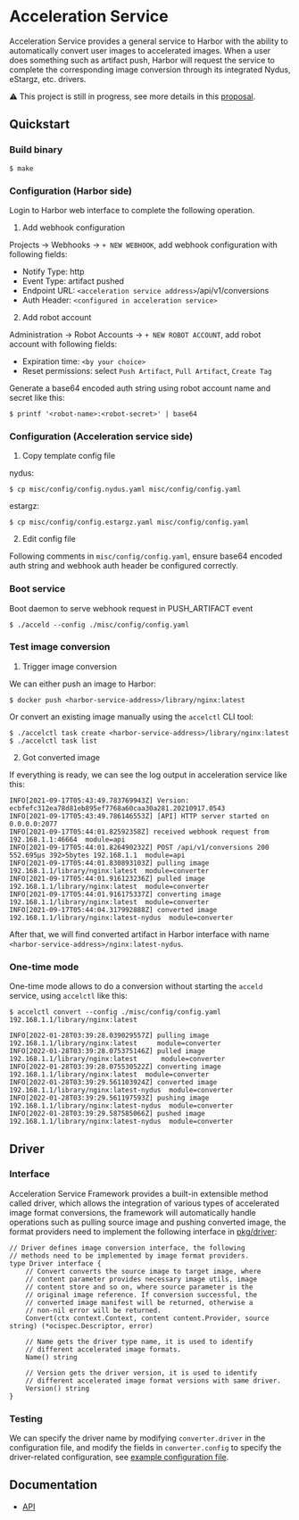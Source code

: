 # Acceleration Service

Acceleration Service provides a general service to Harbor with the ability to automatically convert user images to accelerated images. When a user does something such as artifact push, Harbor will request the service to complete the corresponding image conversion through its integrated Nydus, eStargz, etc. drivers.

⚠️ This project is still in progress, see more details in this [proposal](https://github.com/goharbor/community/pull/167).

## Quickstart

### Build binary

``` shell
$ make
```

### Configuration (Harbor side)

Login to Harbor web interface to complete the following operation.

1. Add webhook configuration

Projects -> Webhooks -> `+ NEW WEBHOOK`, add webhook configuration with following fields:

- Notify Type: http
- Event Type: artifact pushed
- Endpoint URL: `<acceleration service address>`/api/v1/conversions
- Auth Header: `<configured in acceleration service>`

2. Add robot account

Administration -> Robot Accounts -> `+ NEW ROBOT ACCOUNT`, add robot account with following fields:

- Expiration time: `<by your choice>`
- Reset permissions: select `Push Artifact`, `Pull Artifact`, `Create Tag`

Generate a base64 encoded auth string using robot account name and secret like this:

``` shell
$ printf '<robot-name>:<robot-secret>' | base64
```

### Configuration (Acceleration service side)

1. Copy template config file

nydus:

``` shell
$ cp misc/config/config.nydus.yaml misc/config/config.yaml
```

estargz:

``` shell
$ cp misc/config/config.estargz.yaml misc/config/config.yaml
```

2. Edit config file

Following comments in `misc/config/config.yaml`, ensure base64 encoded auth string and webhook auth header be configured correctly.

### Boot service
Boot daemon to serve webhook request in PUSH_ARTIFACT event

``` shell
$ ./acceld --config ./misc/config/config.yaml
```

### Test image conversion

1. Trigger image conversion

We can either push an image to Harbor:

``` shell
$ docker push <harbor-service-address>/library/nginx:latest
```

Or convert an existing image manually using the `accelctl` CLI tool:

``` shell
$ ./accelctl task create <harbor-service-address>/library/nginx:latest
$ ./accelctl task list
```

2. Got converted image

If everything is ready, we can see the log output in acceleration service like this:

``` shell
INFO[2021-09-17T05:43:49.783769943Z] Version: ecbfefc312ea78d81eb895ef7768a60caa30a281.20210917.0543
INFO[2021-09-17T05:43:49.786146553Z] [API] HTTP server started on 0.0.0.0:2077
INFO[2021-09-17T05:44:01.82592358Z] received webhook request from 192.168.1.1:46664  module=api
INFO[2021-09-17T05:44:01.826490232Z] POST /api/v1/conversions 200 552.695µs 392>5bytes 192.168.1.1  module=api
INFO[2021-09-17T05:44:01.830893103Z] pulling image 192.168.1.1/library/nginx:latest  module=converter
INFO[2021-09-17T05:44:01.916123236Z] pulled image 192.168.1.1/library/nginx:latest  module=converter
INFO[2021-09-17T05:44:01.916175337Z] converting image 192.168.1.1/library/nginx:latest  module=converter
INFO[2021-09-17T05:44:04.317992888Z] converted image 192.168.1.1/library/nginx:latest-nydus  module=converter
```

After that, we will find converted artifact in Harbor interface with name `<harbor-service-address>/nginx:latest-nydus`.

### One-time mode

One-time mode allows to do a conversion without starting the `acceld` service, using `accelctl` like this:

```
$ accelctl convert --config ./misc/config/config.yaml 192.168.1.1/library/nginx:latest

INFO[2022-01-28T03:39:28.039029557Z] pulling image 192.168.1.1/library/nginx:latest     module=converter
INFO[2022-01-28T03:39:28.075375146Z] pulled image 192.168.1.1/library/nginx:latest      module=converter
INFO[2022-01-28T03:39:28.075530522Z] converting image 192.168.1.1/library/nginx:latest  module=converter
INFO[2022-01-28T03:39:29.561103924Z] converted image 192.168.1.1/library/nginx:latest-nydus  module=converter
INFO[2022-01-28T03:39:29.561197593Z] pushing image 192.168.1.1/library/nginx:latest-nydus  module=converter
INFO[2022-01-28T03:39:29.587585066Z] pushed image 192.168.1.1/library/nginx:latest-nydus  module=converter
```

## Driver

### Interface

Acceleration Service Framework provides a built-in extensible method called driver, which allows the integration of various types of accelerated image format conversions, the framework will automatically handle operations such as pulling source image and pushing converted image, the format providers need to implement the following interface in [pkg/driver](./pkg/driver):

```golang
// Driver defines image conversion interface, the following
// methods need to be implemented by image format providers.
type Driver interface {
	// Convert converts the source image to target image, where
	// content parameter provides necessary image utils, image
	// content store and so on, where source parameter is the
	// original image reference. If conversion successful, the
	// converted image manifest will be returned, otherwise a
	// non-nil error will be returned.
	Convert(ctx context.Context, content content.Provider, source string) (*ocispec.Descriptor, error)

	// Name gets the driver type name, it is used to identify
	// different accelerated image formats.
	Name() string

	// Version gets the driver version, it is used to identify
	// different accelerated image format versions with same driver.
	Version() string
}
```

### Testing

We can specify the driver name by modifying `converter.driver` in the configuration file, and modify the fields in `converter.config` to specify the driver-related configuration, see [example configuration file](./misc/config/config.estargz.yaml).

## Documentation

* [API](./docs/api.md)